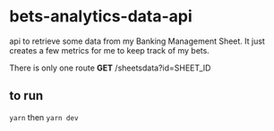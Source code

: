 # bets-analytics-data-api
api to retrieve some data from my Banking Management Sheet. It just creates a few metrics for me to keep track of my bets.

There is only one route
**GET** /sheetsdata?id=SHEET_ID

## to run
`yarn`
then
`yarn dev`

